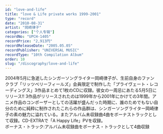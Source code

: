 ```yaml
---
id: "love-and-life"
title: "love & Life private works 1999-2001"
type: "record"
date: "2010-08-31"
artist: "岡崎律子"
categories: ["个人专辑"]
recordNo: "UPCH-1405"
recordPrice: "2,913円"
recordReleaseDate: "2005.05.05"
recordPublisher: "UNIVERSAL MUSIC"
recordType: "10th Compilation Album"
order: 10
slug: "/discography/love-and-life"
---
```


2004年5月に急逝したシンガーソングライター岡崎律子が、生前自身のファンクラブ「リッツベリーフィールズ」会員限定で制作した「プライヴェート・レコーディングス」3作品まとめて1枚のCDに収録。彼女の一周忌にあたる5月5日にリリース!! 3作品がリリースされたのは1999年から2001年にかけての3年間。アニメ作品のコンポーザーとしての活躍が盛んだった時期に、誰のためでもない自分のために純粋に制作されたこれらの作品群は、シンガーソングライター岡崎律子の素の魅力に溢れている。またアルバム未収録曲4曲をボーナストラックとして収録。CD-EXTRAで「A Happy Life」PVを収録。  
ボーナス・トラック:アルバム未収録曲をボーナス・トラックとして4曲収録
